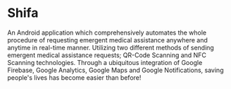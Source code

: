 # Shifa
An Android application which comprehensively automates the whole procedure of requesting emergent medical assistance anywhere and anytime in real-time manner. Utilizing two different methods of sending emergent medical assistance requests; QR-Code Scanning and NFC Scanning technologies. Through a ubiquitous integration of Google Firebase, Google Analytics, Google Maps and Google Notifications, saving people's lives has become easier than before!
